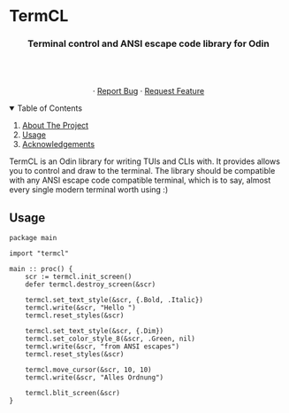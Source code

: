 <!-- PROJECT LOGO -->
<br />
<p align="center">
  <h1>TermCL</h1>

  <h3 align="center">Terminal control and ANSI escape code library for Odin</h3>
  <p align="center">
    <br />
    <!-- TODO: Add docs link later -->
    <!-- <a href="https://github.com/RaphGL/TermCL"><strong>Explore the docs »</strong></a> -->
    <br />
    <br />
    ·
    <a href="https://github.com/RaphGL/TermCL/issues">Report Bug</a>
    ·
    <a href="https://github.com/RaphGL/TermCL/issues">Request Feature</a>
  </p>
</p>

<!-- TABLE OF CONTENTS -->
<details open="open">
  <summary>Table of Contents</summary>
  <ol>
    <li>
      <a href="#about-the-project">About The Project</a>
    </li>
    <li><a href="#usage">Usage</a></li>
    <li><a href="#acknowledgements">Acknowledgements</a></li>
  </ol>
</details>

<!-- ABOUT THE PROJECT -->

TermCL is an Odin library for writing TUIs and CLIs with. It provides allows you to control and draw to the terminal.
The library should be compatible with any ANSI escape code compatible terminal, which is to say, almost every single modern terminal worth using :)

## Usage

```odin
package main

import "termcl"

main :: proc() {
    scr := termcl.init_screen()
    defer termcl.destroy_screen(&scr)

    termcl.set_text_style(&scr, {.Bold, .Italic})
    termcl.write(&scr, "Hello ")
    termcl.reset_styles(&scr)

    termcl.set_text_style(&scr, {.Dim})
    termcl.set_color_style_8(&scr, .Green, nil)
    termcl.write(&scr, "from ANSI escapes")
    termcl.reset_styles(&scr)

    termcl.move_cursor(&scr, 10, 10)
    termcl.write(&scr, "Alles Ordnung")

    termcl.blit_screen(&scr)
}
```
